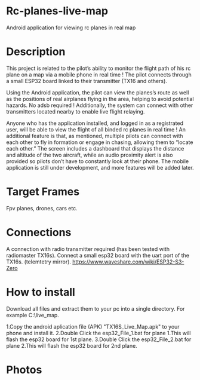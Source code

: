 # Rc-planes-live-map
Android application for viewing rc planes in real map

# Description

Τhis project is related to the pilot’s ability to monitor the flight path of his rc plane on a map via a mobile phone in real time !
The pilot connects through a small ESP32 board linked to their transmitter (TX16 and others).

Using the Android application, the pilot can view the planes’s route as well as the positions of real airplanes flying in the area, helping to avoid potential hazards. No adsb required !
Additionally, the system can connect with other transmitters located nearby to enable live flight relaying.

Anyone who has the application installed, and logged in as a registrated user, will be able to view the flight of all binded rc planes in real time !
An additional feature is that, as mentioned, multiple pilots can connect with each other to fly in formation or engage in chasing, allowing them to “locate each other.” 
The screen includes a dashboard that displays the distance and altitude of the two aircraft, while an audio proximity alert is also provided so pilots don’t have to constantly look at their phone.
The mobile application is still under development, and more features will be added later.

# Target Frames  
Fpv planes, drones, cars  etc. 

# Connections
A connection with radio transmitter required (has been tested with radiomaster TX16s).
Connect a small esp32 board with the uart port of the TX16s. (telemtetry mirror).
https://www.waveshare.com/wiki/ESP32-S3-Zero



# How to install
Download all files and extract them to your pc into a single directory. For example C:\\live_map.

1.Copy the android aplication file (APK) "TX16S_Live_Map.apk" to your phone and install it.
2.Double Click the esp32_File_1.bat for plane 1.This will flash the esp32 board for 1st plane.
3.Double Click the esp32_File_2.bat for plane 2.This will flash the esp32 board for 2nd plane.

# Photos









